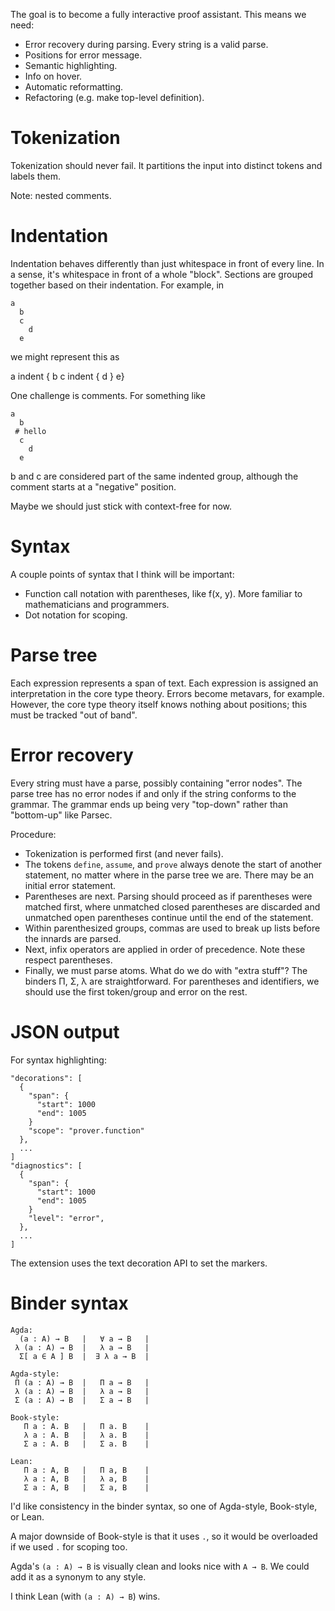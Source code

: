The goal is to become a fully interactive proof assistant. This means we need:

* Error recovery during parsing. Every string is a valid parse.
* Positions for error message.
* Semantic highlighting.
* Info on hover.
* Automatic reformatting.
* Refactoring (e.g. make top-level definition).

# Tokenization

Tokenization should never fail. It partitions the input into distinct tokens and
labels them.

Note: nested comments.

# Indentation

Indentation behaves differently than just whitespace in front of every line. In
a sense, it's whitespace in front of a whole "block". Sections are grouped
together based on their indentation. For example, in

```
a
  b
  c
    d
  e
```

we might represent this as

a indent { b c indent { d } e}

One challenge is comments. For something like

```
a
  b
 # hello
  c
    d
  e
```

b and c are considered part of the same indented group, although the comment starts at a "negative" position.

Maybe we should just stick with context-free for now.

# Syntax

A couple points of syntax that I think will be important:

* Function call notation with parentheses, like f(x, y). More familiar to
  mathematicians and programmers.
* Dot notation for scoping.

# Parse tree

Each expression represents a span of text. Each expression is assigned an
interpretation in the core type theory. Errors become metavars, for example.
However, the core type theory itself knows nothing about positions; this must be
tracked "out of band".

# Error recovery

Every string must have a parse, possibly containing "error nodes". The parse
tree has no error nodes if and only if the string conforms to the grammar. The
grammar ends up being very "top-down" rather than "bottom-up" like Parsec.

Procedure:
* Tokenization is performed first (and never fails).
* The tokens `define`, `assume`, and `prove` always denote the start of
  another statement, no matter where in the parse tree we are. There may be
  an initial error statement.
* Parentheses are next. Parsing should proceed as if
  parentheses were matched first, where unmatched closed parentheses are
  discarded and unmatched open parentheses continue until the end of the
  statement.
* Within parenthesized groups, commas are used to break up lists before the
  innards are parsed.
* Next, infix operators are applied in order of precedence. Note these respect
  parentheses.
* Finally, we must parse atoms. What do we do with "extra stuff"? The binders
  Π, Σ, λ are straightforward. For parentheses and identifiers, we should use
  the first token/group and error on the rest.

# JSON output

For syntax highlighting:

```
"decorations": [
  {
    "span": {
      "start": 1000
      "end": 1005
    }
    "scope": "prover.function"
  },
  ...
]
"diagnostics": [
  {
    "span": {
      "start": 1000
      "end": 1005
    }
    "level": "error",
  },
  ...
]
```

The extension uses the text decoration API to set the markers.

# Binder syntax

```
Agda:
  (a : A) → B   |   ∀ a → B   |
 λ (a : A) → B  |   λ a → B   |
  Σ[ a ∈ A ] B  |  ∃ λ a → B  |

Agda-style:
 Π (a : A) → B  |   Π a → B   |
 λ (a : A) → B  |   λ a → B   |
 Σ (a : A) → B  |   Σ a → B   |

Book-style:
   Π a : A. B   |   Π a. B    |
   λ a : A. B   |   λ a. B    |
   Σ a : A. B   |   Σ a. B    |

Lean:
   Π a : A, B   |   Π a, B    |
   λ a : A, B   |   λ a, B    |
   Σ a : A, B   |   Σ a, B    |
```

I'd like consistency in the binder syntax, so one of Agda-style, Book-style, or
Lean.

A major downside of Book-style is that it uses `.`, so it would be overloaded if
we used `.` for scoping too.

Agda's `(a : A) → B` is visually clean and looks nice with `A → B`. We could add
it as a synonym to any style.

I think Lean (with `(a : A) → B`) wins.
